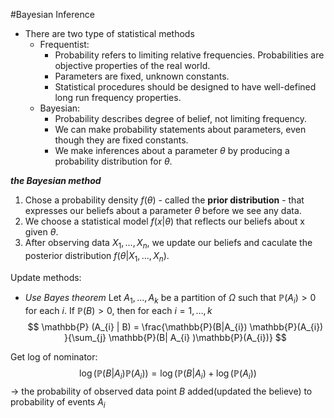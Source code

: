 
#Bayesian Inference
* There are two type of statistical methods 
  * Frequentist: 
    * Probability refers to limiting relative frequencies. Probabilities are objective properties of the real world.
    * Parameters are fixed, unknown constants. 
    * Statistical procedures should be designed to have well-defined long run frequency properties.
  * Bayesian: 
    * Probability describes degree of belief, not limiting frequency. 
    * We can make probability statements about parameters, even though they are fixed constants.
    * We make inferences about a parameter $\theta$ by producing a probability distribution for $\theta$.
  
***the Bayesian method***
1. Chose a probability density $f(\theta)$ - called the **prior distribution** - that expresses our beliefs about a parameter $\theta$ before we see any data.
2. We choose a statistical model $f(x|\theta)$ that reflects our beliefs about x given $\theta$.
3. After observing data $X_1, \dots ,X_n$, we update our beliefs and caculate the posterior distribution $f(\theta| X_1, \dots, X_n)$.

Update methods: 
   * *Use Bayes theorem*
    Let $A_1, \dots , A_k$ be a partition of $\Omega$ such that $\mathbb{P}(A_i) > 0$  for each $i$. If $\mathbb{P}(B) > 0$, then for each $i = 1, \dots, k$
    $$ \mathbb{P} (A_{i} | B) = \frac{\mathbb{P}(B|A_{i}) \mathbb{P}(A_{i}) }{\sum_{j} \mathbb{P}(B| A_{i} )\mathbb{P}(A_{i})} $$ 

Get log of nominator:
$$\log(\mathbb{P}(B|A_i)\mathbb{P}(A_i)) = \log(\mathbb{P}(B|A_i) + \log(\mathbb{P}(A_i))$$
$\to$ the probability of observed data point $B$ added(updated the believe) to probability of events $A_i$

